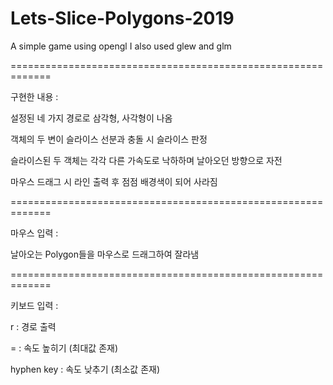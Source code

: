 # Lets-Slice-Polygons-2019
A simple game using opengl
I also used glew and glm

=============================================================

구현한 내용 :

설정된 네 가지 경로로 삼각형, 사각형이 나옴

객체의 두 변이 슬라이스 선분과 충돌 시 슬라이스 판정

슬라이스된 두 객체는 각각 다른 가속도로 낙하하며 날아오던 방향으로 자전

마우스 드래그 시 라인 출력 후 점점 배경색이 되어 사라짐

=============================================================
              
마우스 입력 :

날아오는 Polygon들을 마우스로 드래그하여 잘라냄

=============================================================

키보드 입력 :

r : 경로 출력

= : 속도 높히기 (최대값 존재)

hyphen key : 속도 낮추기 (최소값 존재)
